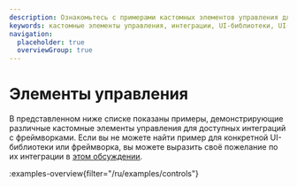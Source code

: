 ```yaml
---
description: Ознакомьтесь с примерами кастомных элементов управления для различных UI-библиотек и фреймворков
keywords: кастомные элементы управления, интеграции, UI-библиотеки, UI-фреймворки
navigation:
  placeholder: true
  overviewGroup: true
---
```


# Элементы управления

В представленном ниже списке показаны примеры, демонстрирующие различные кастомные элементы управления для доступных интеграций с фреймворками. Если вы не можете найти пример для конкретной UI-библиотеки или фреймворка, вы можете выразить своё пожелание по их интеграции в [этом обсуждении](https://github.com/retejs/rete/discussions/635).

:examples-overview{filter="/ru/examples/controls"}
